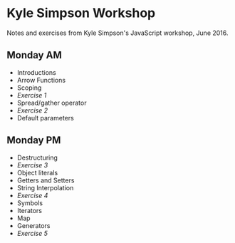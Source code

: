 # Kyle Simpson Workshop
Notes and exercises from Kyle Simpson's JavaScript workshop, June 2016.

## Monday AM
* Introductions
* Arrow Functions
* Scoping
* _Exercise 1_
* Spread/gather operator
* _Exercise 2_
* Default parameters

## Monday PM
* Destructuring
* _Exercise 3_
* Object literals
* Getters and Setters
* String Interpolation
* _Exercise 4_
* Symbols
* Iterators
* Map
* Generators
* _Exercise 5_
